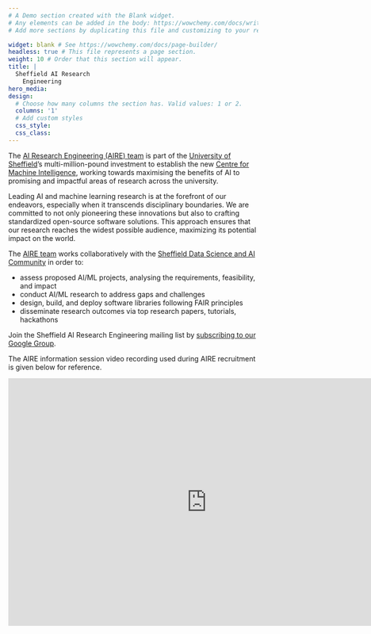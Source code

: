```yaml
---
# A Demo section created with the Blank widget.
# Any elements can be added in the body: https://wowchemy.com/docs/writing-markdown-latex/
# Add more sections by duplicating this file and customizing to your requirements.

widget: blank # See https://wowchemy.com/docs/page-builder/
headless: true # This file represents a page section.
weight: 10 # Order that this section will appear.
title: |
  Sheffield AI Research 
    Engineering
hero_media:
design:
  # Choose how many columns the section has. Valid values: 1 or 2.
  columns: '1'
  # Add custom styles
  css_style:
  css_class:
---
```


The [AI Research Engineering (AIRE) team](https://shef-aire.github.io/team/) is part of the [University of Sheffield](https://www.sheffield.ac.uk/)’s multi-million-pound investment to establish the new [Centre for Machine Intelligence](https://www.sheffield.ac.uk/machine-intelligence), working towards maximising the benefits of AI to promising and impactful areas of research across the university.

Leading AI and machine learning research is at the forefront of our endeavors, especially when it transcends disciplinary boundaries. We are committed to not only pioneering these innovations but also to crafting standardized open-source software solutions. This approach ensures that our research reaches the widest possible audience, maximizing its potential impact on the world.

The [AIRE team](https://shef-aire.github.io/team/) works collaboratively with the [Sheffield Data Science and AI Community](https://shef-ai.github.io/) in order to:
<ul>
    <li>assess proposed AI/ML projects, analysing the requirements, feasibility, and impact</li>
    <li>conduct AI/ML research to address gaps and challenges</li>
    <li>design, build, and deploy software libraries following FAIR principles</li>
    <li>disseminate research outcomes via top research papers, tutorials, hackathons</li>
</ul>

Join the Sheffield AI Research Engineering mailing list by [subscribing to our Google Group](https://groups.google.com/a/sheffield.ac.uk/g/aire-community-group).

The AIRE information session video recording used during AIRE recruitment is given below for reference.

<iframe width="800px" height="500px" src="https://www.youtube-nocookie.com/embed/2gizHKlaDqE" title="YouTube video player" frameborder="0" allow="accelerometer; autoplay; clipboard-write; encrypted-media; gyroscope; picture-in-picture; web-share" allowfullscreen></iframe>
<br>
<br>


